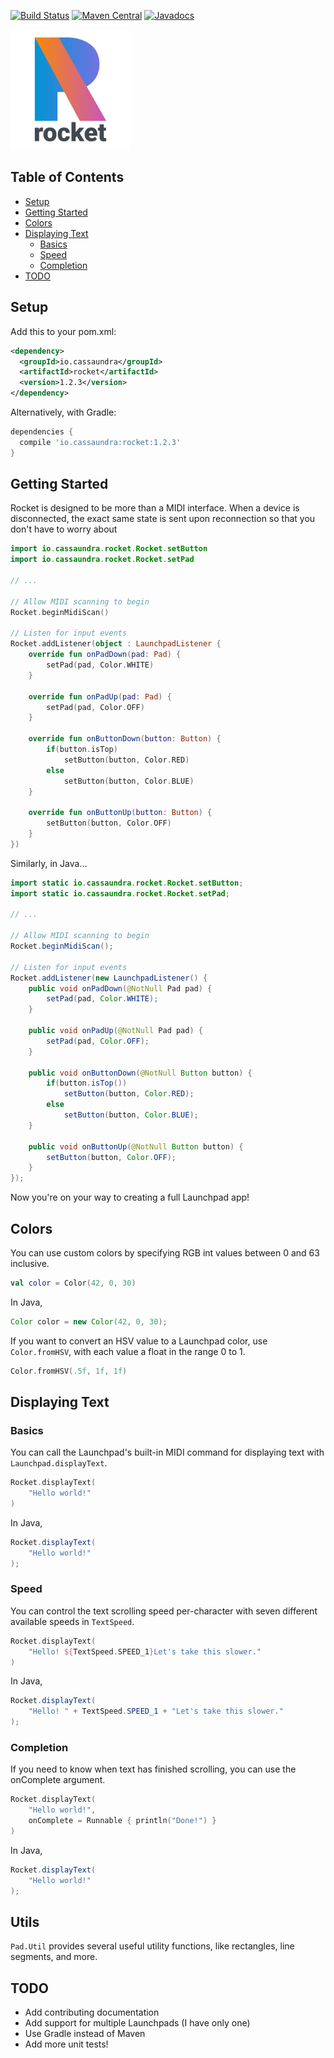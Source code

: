 [![Build Status](https://travis-ci.com/cassaundra/rocket.svg?branch=master)](https://travis-ci.com/cassaundra/rocket)
[![Maven Central](https://img.shields.io/maven-central/v/io.cassaundra/rocket.svg)](https://search.maven.org/artifact/io.cassaundra/rocket)
[![Javadocs](https://www.javadoc.io/badge/io.cassaundra/rocket.svg)](https://www.javadoc.io/doc/io.cassaundra/rocket)

<img src="Logo.png" width=192 height=192>

## Table of Contents
- [Setup](#setup)
- [Getting Started](#getting-started)
- [Colors](#colors)
- [Displaying Text](#displaying-text)
  - [Basics](#basics)
  - [Speed](#speed)
  - [Completion](#completion)
- [TODO](#todo)

## Setup

Add this to your pom.xml:

```xml
<dependency>
  <groupId>io.cassaundra</groupId>
  <artifactId>rocket</artifactId>
  <version>1.2.3</version>
</dependency>
```

Alternatively, with Gradle:

```gradle
dependencies {
  compile 'io.cassaundra:rocket:1.2.3'
}
```

## Getting Started

Rocket is designed to be more than a MIDI interface. When a device is disconnected, the exact same state is sent upon reconnection so that you don't have to worry about

```kotlin
import io.cassaundra.rocket.Rocket.setButton
import io.cassaundra.rocket.Rocket.setPad

// ...

// Allow MIDI scanning to begin
Rocket.beginMidiScan()

// Listen for input events
Rocket.addListener(object : LaunchpadListener {
    override fun onPadDown(pad: Pad) {
        setPad(pad, Color.WHITE)
    }

    override fun onPadUp(pad: Pad) {
        setPad(pad, Color.OFF)
    }

    override fun onButtonDown(button: Button) {
        if(button.isTop)
            setButton(button, Color.RED)
        else
            setButton(button, Color.BLUE)
    }

    override fun onButtonUp(button: Button) {
        setButton(button, Color.OFF)
    }
})
```

Similarly, in Java...

```java
import static io.cassaundra.rocket.Rocket.setButton;
import static io.cassaundra.rocket.Rocket.setPad;

// ...

// Allow MIDI scanning to begin
Rocket.beginMidiScan();

// Listen for input events
Rocket.addListener(new LaunchpadListener() {
    public void onPadDown(@NotNull Pad pad) {
        setPad(pad, Color.WHITE);
    }

    public void onPadUp(@NotNull Pad pad) {
        setPad(pad, Color.OFF);
    }

    public void onButtonDown(@NotNull Button button) {
        if(button.isTop())
            setButton(button, Color.RED);
        else
            setButton(button, Color.BLUE);
    }

    public void onButtonUp(@NotNull Button button) {
        setButton(button, Color.OFF);
    }
});
```

Now you're on your way to creating a full Launchpad app!

## Colors

You can use custom colors by specifying RGB int values between 0 and 63 inclusive.

```kotlin
val color = Color(42, 0, 30)
```

In Java,

```java
Color color = new Color(42, 0, 30);
```

If you want to convert an HSV value to a Launchpad color, use `Color.fromHSV`, with each value a float in the range 0 to 1.

```kotlin
Color.fromHSV(.5f, 1f, 1f)
```

## Displaying Text

### Basics

You can call the Launchpad's built-in MIDI command for displaying text with `Launchpad.displayText`.

```kotlin
Rocket.displayText(
    "Hello world!"
)
```

In Java,

```java
Rocket.displayText(
    "Hello world!"
);
```

### Speed

You can control the text scrolling speed per-character with seven different available speeds in `TextSpeed`.

```kotlin
Rocket.displayText(
    "Hello! ${TextSpeed.SPEED_1}Let's take this slower."
)
```

In Java,

```java
Rocket.displayText(
    "Hello! " + TextSpeed.SPEED_1 + "Let's take this slower."
);
```

### Completion

If you need to know when text has finished scrolling, you can use the onComplete argument.

```kotlin
Rocket.displayText(
    "Hello world!",
    onComplete = Runnable { println("Done!") }
)

```

In Java,

```java
Rocket.displayText(
    "Hello world!"
);
```

## Utils

`Pad.Util` provides several useful utility functions, like rectangles, line segments, and more.

## TODO
* Add contributing documentation
* Add support for multiple Launchpads (I have only one)
* Use Gradle instead of Maven
* Add more unit tests!
